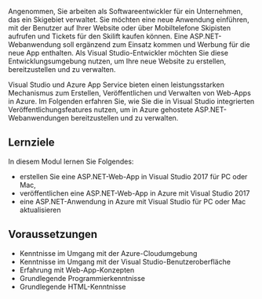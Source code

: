 Angenommen, Sie arbeiten als Softwareentwickler für ein Unternehmen, das ein Skigebiet verwaltet. Sie möchten eine neue Anwendung einführen, mit der Benutzer auf Ihrer Website oder über Mobiltelefone Skipisten aufrufen und Tickets für den Skilift kaufen können. Eine ASP.NET-Webanwendung soll ergänzend zum Einsatz kommen und Werbung für die neue App enthalten. Als Visual Studio-Entwickler möchten Sie diese Entwicklungsumgebung nutzen, um Ihre neue Website zu erstellen, bereitzustellen und zu verwalten.

Visual Studio und Azure App Service bieten einen leistungsstarken Mechanismus zum Erstellen, Veröffentlichen und Verwalten von Web-Apps in Azure. Im Folgenden erfahren Sie, wie Sie die in Visual Studio integrierten Veröffentlichungsfeatures nutzen, um in Azure gehostete ASP.NET-Webanwendungen bereitzustellen und zu verwalten.

## <a name="learning-objectives"></a>Lernziele

In diesem Modul lernen Sie Folgendes:

- erstellen Sie eine ASP.NET-Web-App in Visual Studio 2017 für PC oder Mac,
- veröffentlichen eine ASP.NET-Web-App in Azure mit Visual Studio 2017
- eine ASP.NET-Anwendung in Azure mit Visual Studio für PC oder Mac aktualisieren

## <a name="prerequisites"></a>Voraussetzungen

- Kenntnisse im Umgang mit der Azure-Cloudumgebung
- Kenntnisse im Umgang mit der Visual Studio-Benutzeroberfläche
- Erfahrung mit Web-App-Konzepten
- Grundlegende Programmierkenntnisse
- Grundlegende HTML-Kenntnisse
